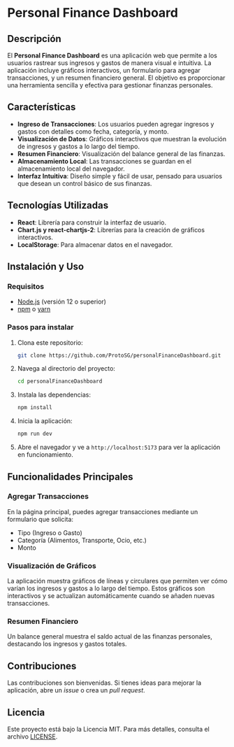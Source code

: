 # Personal Finance Dashboard

## Descripción

El **Personal Finance Dashboard** es una aplicación web que permite a los usuarios rastrear sus ingresos y gastos de manera visual e intuitiva. La aplicación incluye gráficos interactivos, un formulario para agregar transacciones, y un resumen financiero general. El objetivo es proporcionar una herramienta sencilla y efectiva para gestionar finanzas personales.

## Características

- **Ingreso de Transacciones**: Los usuarios pueden agregar ingresos y gastos con detalles como fecha, categoría, y monto.
- **Visualización de Datos**: Gráficos interactivos que muestran la evolución de ingresos y gastos a lo largo del tiempo.
- **Resumen Financiero**: Visualización del balance general de las finanzas.
- **Almacenamiento Local**: Las transacciones se guardan en el almacenamiento local del navegador.
- **Interfaz Intuitiva**: Diseño simple y fácil de usar, pensado para usuarios que desean un control básico de sus finanzas.

## Tecnologías Utilizadas

- **React**: Librería para construir la interfaz de usuario.
- **Chart.js y react-chartjs-2**: Librerías para la creación de gráficos interactivos.
- **LocalStorage**: Para almacenar datos en el navegador.

## Instalación y Uso

### Requisitos

- [Node.js](https://nodejs.org/) (versión 12 o superior)
- [npm](https://www.npmjs.com/) o [yarn](https://yarnpkg.com/)

### Pasos para instalar

1. Clona este repositorio:
   ```bash
   git clone https://github.com/ProtoSG/personalFinanceDashboard.git
   ```

2. Navega al directorio del proyecto:
   ```bash
   cd personalFinanceDashboard
   ```

3. Instala las dependencias:
   ```bash
   npm install
   ```

4. Inicia la aplicación:
   ```bash
   npm run dev
   ```

5. Abre el navegador y ve a `http://localhost:5173` para ver la aplicación en funcionamiento.

## Funcionalidades Principales

### Agregar Transacciones

En la página principal, puedes agregar transacciones mediante un formulario que solicita:
- Tipo (Ingreso o Gasto)
- Categoría (Alimentos, Transporte, Ocio, etc.)
- Monto

### Visualización de Gráficos

La aplicación muestra gráficos de líneas y circulares que permiten ver cómo varían los ingresos y gastos a lo largo del tiempo. Estos gráficos son interactivos y se actualizan automáticamente cuando se añaden nuevas transacciones.

### Resumen Financiero

Un balance general muestra el saldo actual de las finanzas personales, destacando los ingresos y gastos totales.

## Contribuciones

Las contribuciones son bienvenidas. Si tienes ideas para mejorar la aplicación, abre un *issue* o crea un *pull request*.

## Licencia

Este proyecto está bajo la Licencia MIT. Para más detalles, consulta el archivo [LICENSE](./LICENSE).

